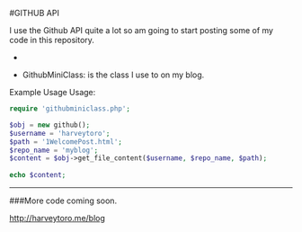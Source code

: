 #GITHUB API 

I use the Github API quite a lot so am going to start posting some of my code in this repository.

-

+ GithubMiniClass: is the class I use to on my blog. 

Example Usage Usage:

```php
require 'githubminiclass.php';

$obj = new github();
$username = 'harveytoro';
$path = '1WelcomePost.html';
$repo_name = 'myblog';
$content = $obj->get_file_content($username, $repo_name, $path);
 
echo $content;
```
___

###More code coming soon.


http://harveytoro.me/blog
